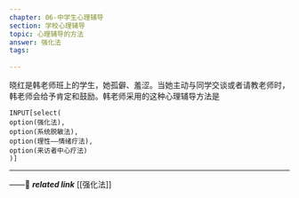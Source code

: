 ```yaml
---
chapter: 06-中学生心理辅导
section: 学校心理辅导
topic: 心理辅导的方法
answer: 强化法
tags:
  
---
```


晓红是韩老师班上的学生，她孤僻、羞涩。当她主动与同学交谈或者请教老师时，韩老师会给予肯定和鼓励。韩老师采用的这种心理辅导方法是

```meta-bind
INPUT[select(
option(强化法),
option(系统脱敏法),
option(理性——情绪疗法),
option(来访者中心疗法)
)]
```

---
——🔗 ***related link*** [[强化法]]